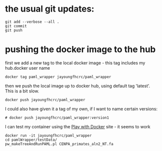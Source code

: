 
# the usual git updates:
```
git add --verbose --all .
git commit
git push
```

# pushing the docker image to the hub

first we add a new tag to the local docker image - this tag includes my hub.docker user name
```
docker tag paml_wrapper jayoungfhcrc/paml_wrapper
```
then we push the local image up to docker hub, using default tag 'latest'. This is a bit slow.
```
docker push jayoungfhcrc/paml_wrapper
```
I could also have given it a tag of my own, if I want to name certain versions:
```
# docker push jayoungfhcrc/paml_wrapper:version1
```

I can test my container using the [Play with Docker](https://labs.play-with-docker.com) site - it seems to work
```
docker run -it jayoungfhcrc/paml_wrapper
cd pamlWrapper/testData/
pw_makeTreeAndRunPAML.pl CENPA_primates_aln2_NT.fa
```
